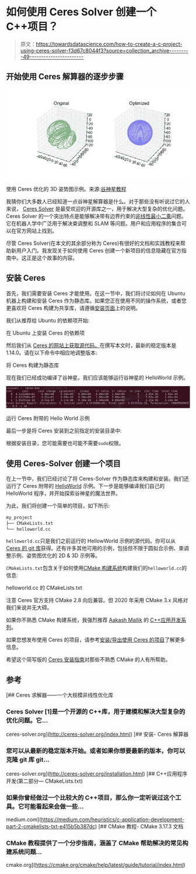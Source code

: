 # 如何使用 Ceres Solver 创建一个 C++项目？

> 原文：<https://towardsdatascience.com/how-to-create-a-c-project-using-ceres-solver-f3d67c8044f3?source=collection_archive---------49----------------------->

## 开始使用 Ceres 解算器的逐步步骤

![](img/3333eaf1154c7485c0ddcc70527b4c2d.png)

使用 Ceres 优化的 3D 姿势图示例。来源:[谷神星教程](http://ceres-solver.org/nnls_tutorial.html)

我猜你们大多数人已经知道一点谷神星解算器是什么。对于那些没有听说过它的人来说， [Ceres Solver](http://ceres-solver.org/) 是最受欢迎的开源库之一，用于解决大型复杂的优化问题。Ceres Solver 的一个突出特点是能够解决带有边界约束的[非线性最小二乘](http://en.wikipedia.org/wiki/Non-linear_least_squares)问题。它在机器人学中广泛用于解决束调整和 SLAM 等问题。用户和应用程序的集合可以在官方网站上找到。

尽管 Ceres Solver(在本文的其余部分称为 Ceres)有很好的文档和实践教程来帮助新用户入门。我发现关于如何使用 Ceres 创建一个新项目的信息隐藏在官方指南中。这正是这个故事的内容。

## 安装 Ceres

首先，我们需要安装 Ceres 才能使用。在这一节中，我们将讨论如何在 Ubuntu 机器上构建和安装 Ceres 作为静态库。如果您正在使用不同的操作系统，或者您更喜欢将 Ceres 构建为共享库，请遵循[安装页面](http://ceres-solver.org/installation.html)上的说明。

我们从推荐给 Ubuntu 的依赖项开始:

在 Ubuntu 上安装 Ceres 的依赖项

然后我们从 [Ceres 的网站上获取源代码。](http://ceres-solver.org/installation.html#getting-the-source-code)在撰写本文时，最新的稳定版本是 1.14.0。请在以下命令中相应地调整版本:

将 Ceres 构建为静态库

现在我们已经成功编译了谷神星。我们应该能够运行谷神星的 HelloWorld 示例。

![](img/fa5a43cc143de67435a8a5285dac1eac.png)

运行 Ceres 附带的 Hello World 示例

最后一步是将 Ceres 安装到之前指定的安装目录中:

根据安装目录，您可能需要也可能不需要`sudo`权限。

## 使用 Ceres-Solver 创建一个项目

在上一节中，我们已经讨论了将 Ceres-Solver 作为静态库来构建和安装。我们还运行了 Ceres 附带的 [HelloWorld](http://ceres-solver.org/nnls_tutorial.html#hello-world) 示例。下一步是能够编译我们自己的 HelloWorld 程序，并开始探索谷神星的魔法世界。

为此，我们将创建一个简单的项目，如下所示:

```
my_project
├── CMakeLists.txt
└── helloworld.cc
```

`helloworld.cc`只是我们之前运行的 HellowWorld 示例的源代码。你可以从 [Ceres 的 git 库](https://ceres-solver.googlesource.com/ceres-solver/+/master/examples)获得。还有许多其他可用的示例，包括但不限于圆拟合示例、束调整示例、姿势图优化的 2D & 3D 示例等。

`CMakeLists.txt`包含关于如何使用[CMake 构建系统](https://cmake.org/cmake/help/latest/guide/tutorial/index.html)构建我们的`helloworld.cc`的信息:

helloworld.cc 的 CMakeLists.txt

注意 Ceres 官方支持 CMake 2.8 向后兼容。但 2020 年采用 CMake 3.x 风格对我们来说并无大碍。

如果你不熟悉 CMake 构建系统，我强烈推荐 [Aakash Mallik](https://medium.com/@aakashmallik?source=post_page-----e415b5b387dc----------------------) 的 [C++应用开发系列](https://medium.com/heuristics/c-application-development-part-2-cmakelists-txt-e415b5b387dc)。

如果您想发布使用 Ceres 的项目，请参考[安装/导出使用 Ceres 的项目](http://ceres-solver.org/installation.html#installing-exporting-a-project-that-uses-ceres)了解更多信息。

希望这个简写版的 [Ceres 安装指南](http://ceres-solver.org/installation.html#)对那些不熟悉 CMake 的人有所帮助。

## 参考

 [## Ceres 求解器——一个大规模非线性优化库

### Ceres Solver [1]是一个开源的 C++库，用于建模和解决大型复杂的优化问题。它…

ceres-solver.org](http://ceres-solver.org/index.html)  [## 安装- Ceres 解算器

### 您可以从最新的稳定版本开始。或者如果你想要最新的版本，你可以克隆 git 库 git…

ceres-solver.org](http://ceres-solver.org/installation.html) [](https://medium.com/heuristics/c-application-development-part-2-cmakelists-txt-e415b5b387dc) [## C++应用程序开发(第二部分— CMakeLists.txt)

### 如果你曾经做过一个比较大的 C++项目，那么你一定听说过这个工具。它可能看起来会做一些…

medium.com](https://medium.com/heuristics/c-application-development-part-2-cmakelists-txt-e415b5b387dc)  [## CMake 教程- CMake 3.17.3 文档

### CMake 教程提供了一个分步指南，涵盖了 CMake 帮助解决的常见构建系统问题…

cmake.org](https://cmake.org/cmake/help/latest/guide/tutorial/index.html)
